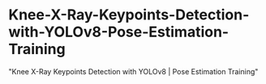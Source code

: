 # Knee-X-Ray-Keypoints-Detection-with-YOLOv8-Pose-Estimation-Training
"Knee X-Ray Keypoints Detection with YOLOv8 | Pose Estimation Training"
